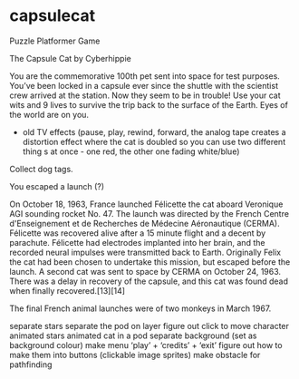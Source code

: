 # capsulecat
Puzzle Platformer Game

The Capsule Cat by Cyberhippie

You are the commemorative 100th pet sent into space for test purposes. You’ve been locked in a capsule ever since the shuttle with the scientist crew arrived at the station. Now they seem to be in trouble! Use your cat wits and 9 lives to survive the trip back to the surface of the Earth. Eyes of the world are on you. 

- old TV effects (pause, play, rewind, forward, the analog tape creates a distortion effect where the cat is doubled so you can use two different thing s at once - one red, the other one fading white/blue)

Collect dog tags.

You escaped a launch (?)

On October 18, 1963, France launched Félicette the cat aboard Veronique AGI sounding rocket No. 47. The launch was directed by the French Centre d'Enseignement et de Recherches de Médecine Aéronautique (CERMA). Félicette was recovered alive after a 15 minute flight and a decent by parachute. Félicette had electrodes implanted into her brain, and the recorded neural impulses were transmitted back to Earth. Originally Felix the cat had been chosen to undertake this mission, but escaped before the launch. A second cat was sent to space by CERMA on October 24, 1963. There was a delay in recovery of the capsule, and this cat was found dead when finally recovered.[13][14]

The final French animal launches were of two monkeys in March 1967. 

separate stars
separate the pod on layer
figure out click to move character
animated stars
animated cat in a pod
separate background (set as background colour)
make menu ‘play’ + ‘credits’ + ‘exit’
figure out how to make them into buttons (clickable image sprites)
make obstacle for pathfinding
